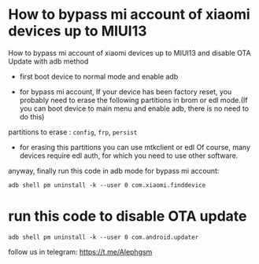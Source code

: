 # How to bypass mi account of xiaomi devices up to MIUI13
How to bypass mi account of xiaomi devices up to MIUI13 and disable OTA Update with adb method

* first boot device to normal mode and enable adb

* for bypass mi account, If your device has been factory reset, you probably need to erase the following partitions in brom or edl mode.(If you can boot device to main menu and enable adb, there is no need to do this)

partitions to erase : `config`, `frp`, `persist`

* for erasing this partitions you can use mtkclient or edl Of course, many devices require edl auth, for which you need to use other software.

anyway, finally run this code in adb mode for bypass mi account:

`adb shell pm uninstall -k --user 0 com.xiaomi.finddevice`

# run this code to disable OTA update

`adb shell pm uninstall -k --user 0 com.android.updater`

follow us in telegram:
https://t.me/Alephgsm
